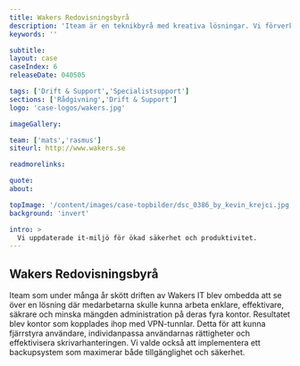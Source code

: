 ```yaml
---
title: Wakers Redovisningsbyrå
description: 'Iteam är en teknikbyrå med kreativa lösningar. Vi förverkligar dina idéer.'
keywords: ''

subtitle:
layout: case
caseIndex: 6
releaseDate: 040505

tags: ['Drift & Support','Specialistsupport']
sections: ['Rådgivning','Drift & Support']
logo: 'case-logos/wakers.jpg'

imageGallery:

team: ['mats','rasmus']
siteurl: http://www.wakers.se

readmorelinks:

quote:
about:

topImage: '/content/images/case-topbilder/dsc_0386_by_kevin_krejci.jpg'
background: 'invert'

intro: >
  Vi uppdaterade it-miljö för ökad säkerhet och produktivitet.
---
```


## Wakers Redovisningsbyrå
Iteam som under många år skött driften av Wakers IT blev ombedda att se över en lösning där medarbetarna skulle kunna arbeta enklare, effektivare, säkrare och minska mängden administration på deras fyra kontor.
Resultatet blev kontor som kopplades ihop med VPN-tunnlar. Detta för att kunna fjärrstyra användare, individanpassa användarnas rättigheter och effektivisera skrivarhanteringen. Vi valde också att implementera ett backupsystem som maximerar både tillgänglighet och säkerhet.